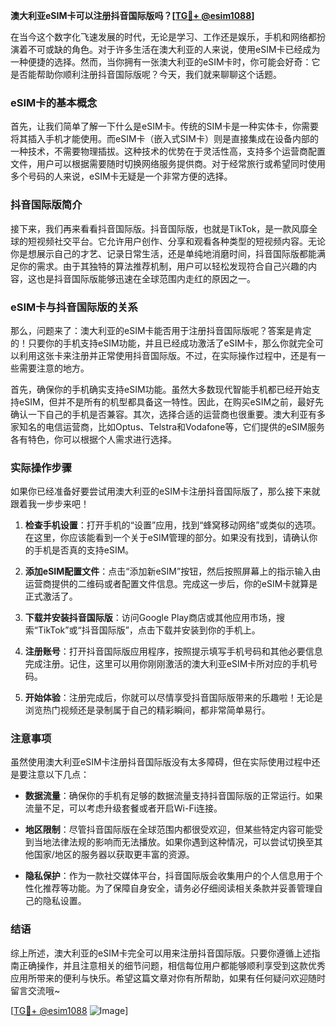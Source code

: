 **澳大利亚eSIM卡可以注册抖音国际版吗？[[TG💪+ @esim1088](https://t.me/s/esim1088)]**

在当今这个数字化飞速发展的时代，无论是学习、工作还是娱乐，手机和网络都扮演着不可或缺的角色。对于许多生活在澳大利亚的人来说，使用eSIM卡已经成为一种便捷的选择。然而，当你拥有一张澳大利亚的eSIM卡时，你可能会好奇：它是否能帮助你顺利注册抖音国际版呢？今天，我们就来聊聊这个话题。

### eSIM卡的基本概念

首先，让我们简单了解一下什么是eSIM卡。传统的SIM卡是一种实体卡，你需要将其插入手机才能使用。而eSIM卡（嵌入式SIM卡）则是直接集成在设备内部的一种技术，不需要物理插拔。这种技术的优势在于灵活性高，支持多个运营商配置文件，用户可以根据需要随时切换网络服务提供商。对于经常旅行或希望同时使用多个号码的人来说，eSIM卡无疑是一个非常方便的选择。

### 抖音国际版简介

接下来，我们再来看看抖音国际版。抖音国际版，也就是TikTok，是一款风靡全球的短视频社交平台。它允许用户创作、分享和观看各种类型的短视频内容。无论你是想展示自己的才艺、记录日常生活，还是单纯地消磨时间，抖音国际版都能满足你的需求。由于其独特的算法推荐机制，用户可以轻松发现符合自己兴趣的内容，这也是抖音国际版能够迅速在全球范围内走红的原因之一。

### eSIM卡与抖音国际版的关系

那么，问题来了：澳大利亚的eSIM卡能否用于注册抖音国际版呢？答案是肯定的！只要你的手机支持eSIM功能，并且已经成功激活了eSIM卡，那么你就完全可以利用这张卡来注册并正常使用抖音国际版。不过，在实际操作过程中，还是有一些需要注意的地方。

首先，确保你的手机确实支持eSIM功能。虽然大多数现代智能手机都已经开始支持eSIM，但并不是所有的机型都具备这一特性。因此，在购买eSIM之前，最好先确认一下自己的手机是否兼容。其次，选择合适的运营商也很重要。澳大利亚有多家知名的电信运营商，比如Optus、Telstra和Vodafone等，它们提供的eSIM服务各有特色，你可以根据个人需求进行选择。

### 实际操作步骤

如果你已经准备好要尝试用澳大利亚的eSIM卡注册抖音国际版了，那么接下来就跟着我一步步来吧！

1. **检查手机设置**：打开手机的“设置”应用，找到“蜂窝移动网络”或类似的选项。在这里，你应该能看到一个关于eSIM管理的部分。如果没有找到，请确认你的手机是否真的支持eSIM。

2. **添加eSIM配置文件**：点击“添加新eSIM”按钮，然后按照屏幕上的指示输入由运营商提供的二维码或者配置文件信息。完成这一步后，你的eSIM卡就算是正式激活了。

3. **下载并安装抖音国际版**：访问Google Play商店或其他应用市场，搜索“TikTok”或“抖音国际版”，点击下载并安装到你的手机上。

4. **注册账号**：打开抖音国际版应用程序，按照提示填写手机号码和其他必要信息完成注册。记住，这里可以用你刚刚激活的澳大利亚eSIM卡所对应的手机号码。

5. **开始体验**：注册完成后，你就可以尽情享受抖音国际版带来的乐趣啦！无论是浏览热门视频还是录制属于自己的精彩瞬间，都非常简单易行。

### 注意事项

虽然使用澳大利亚eSIM卡注册抖音国际版没有太多障碍，但在实际使用过程中还是要注意以下几点：

- **数据流量**：确保你的手机有足够的数据流量支持抖音国际版的正常运行。如果流量不足，可以考虑升级套餐或者开启Wi-Fi连接。
  
- **地区限制**：尽管抖音国际版在全球范围内都很受欢迎，但某些特定内容可能受到当地法律法规的影响而无法播放。如果你遇到这种情况，可以尝试切换至其他国家/地区的服务器以获取更丰富的资源。

- **隐私保护**：作为一款社交媒体平台，抖音国际版会收集用户的个人信息用于个性化推荐等功能。为了保障自身安全，请务必仔细阅读相关条款并妥善管理自己的隐私设置。

### 结语

综上所述，澳大利亚的eSIM卡完全可以用来注册抖音国际版。只要你遵循上述指南正确操作，并且注意相关的细节问题，相信每位用户都能够顺利享受到这款优秀应用所带来的便利与快乐。希望这篇文章对你有所帮助，如果有任何疑问欢迎随时留言交流哦~ 

[[TG💪+ @esim1088](https://t.me/s/esim1088) ![Image](https://i.postimg.cc/4NQfJmqS/Snipaste-2025-05-13-00-14-12.png)]